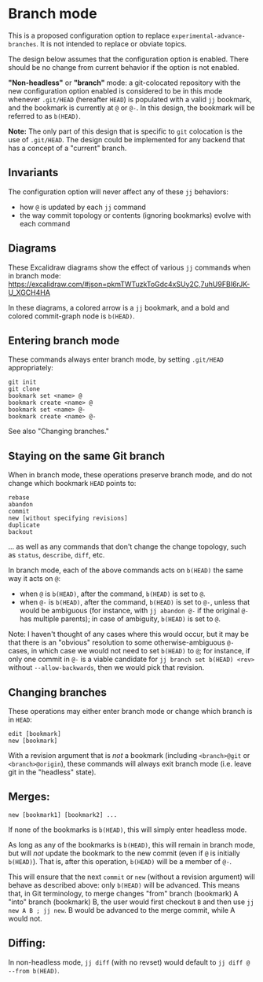 # Branch mode

This is a proposed configuration option to replace
`experimental-advance-branches`. It is not intended to replace or obviate
topics.

The design below assumes that the configuration option is enabled. There should
be no change from current behavior if the option is not enabled.

**"Non-headless"** or **"branch"** mode: a git-colocated repository with the
new configuration option enabled is considered to be in this mode whenever
`.git/HEAD` (hereafter `HEAD`) is populated with a valid `jj` bookmark, and the
bookmark is currently at `@` or `@-`. In this design, the bookmark will be
referred to as `b(HEAD)`.

**Note:** The only part of this design that is specific to `git` colocation is
the use of `.git/HEAD`. The design could be implemented for any backend that
has a concept of a "current" branch.

## Invariants

The configuration option will never affect any of these `jj` behaviors:

* how `@` is updated by each `jj` command
* the way commit topology or contents (ignoring bookmarks) evolve with each
  command

## Diagrams

These Excalidraw diagrams show the effect of various `jj` commands when in
branch mode:
https://excalidraw.com/#json=pkmTWTuzkToGdc4xSUy2C,7uhU9FBI6rJK-U_XGCH4HA

In these diagrams, a colored arrow is a `jj` bookmark, and a bold and colored
commit-graph node is `b(HEAD)`.

## Entering branch mode

These commands always enter branch mode, by setting `.git/HEAD` appropriately:

```
git init
git clone
bookmark set <name> @
bookmark create <name> @
bookmark set <name> @-
bookmark create <name> @-
```

See also "Changing branches."

## Staying on the same Git branch

When in branch mode, these operations preserve branch mode, and do not change
which bookmark `HEAD` points to:

```
rebase
abandon
commit
new [without specifying revisions]
duplicate
backout
```

... as well as any commands that don't change the change topology, such as
`status`, `describe`, `diff`, etc.

In branch mode, each of the above commands acts on `b(HEAD)` the same way it
acts on `@`:
* when `@` is `b(HEAD)`, after the command, `b(HEAD)` is set to `@`.
* when `@-` is `b(HEAD)`, after the command, `b(HEAD)` is set to `@-`, unless
  that would be ambiguous (for instance, with `jj abandon @-` if the original
  `@-` has multiple parents); in case of ambiguity, `b(HEAD)` is set to `@`.

Note: I haven't thought of any cases where this would occur, but it may be that
there is an "obvious" resolution to some otherwise-ambiguous `@-` cases, in
which case we would not need to set `b(HEAD)` to `@`; for instance, if only one
commit in `@-` is a viable candidate for `jj branch set b(HEAD) <rev>` without
`--allow-backwards`, then we would pick that revision.

## Changing branches

These operations may either enter branch mode or change which branch is in
`HEAD`:

```
edit [bookmark]
new [bookmark]
```

With a revision argument that is *not* a bookmark (including `<branch>@git` or
`<branch>@origin`), these commands will always exit branch mode (i.e. leave git
in the "headless" state).

## Merges:

```
new [bookmark1] [bookmark2] ...
```

If none of the bookmarks is `b(HEAD)`, this will simply enter headless mode.

As long as any of the bookmarks is `b(HEAD)`, this will remain in branch mode,
but will *not* update the bookmark to the new commit (even if `@` is initially
`b(HEAD)`). That is, after this operation, `b(HEAD)` will be a member of `@-`.

This will ensure that the next `commit` or `new` (without a revision argument)
will behave as described above: only `b(HEAD)` will be advanced. This means
that, in Git terminology, to merge changes "from" branch (bookmark) A "into"
branch (bookmark) B, the user would first checkout `B` and then use `jj new A B
; jj new`. B would be advanced to the merge commit, while A would not.

## Diffing:

In non-headless mode, `jj diff` (with no revset) would default to `jj diff @
--from b(HEAD)`.
